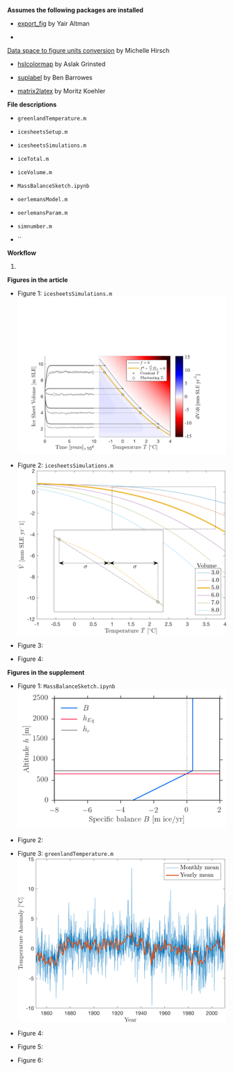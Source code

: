 **Assumes the following packages are installed**

* [export_fig](https://se.mathworks.com/matlabcentral/fileexchange/23629-export-fig "export_fig")  by Yair Altman

*
[Data space to figure units conversion](https://se.mathworks.com/matlabcentral/fileexchange/10656-data-space-to-figure-units-conversion "ds2nfu") by Michelle Hirsch

* [hslcolormap](https://se.mathworks.com/matlabcentral/fileexchange/48586-hslcolormap "hslcolormap") by Aslak Grinsted

* [suplabel](https://se.mathworks.com/matlabcentral/fileexchange/7772-suplabel "suplabel") by Ben Barrowes

* [matrix2latex](https://se.mathworks.com/matlabcentral/fileexchange/4894-matrix2latex "matrix2latex") by Moritz Koehler


**File descriptions**
* `greenlandTemperature.m`

* `icesheetsSetup.m`

* `icesheetsSimulations.m`

* `iceTotal.m`

* `iceVolume.m`

* `MassBalanceSketch.ipynb`

* `oerlemansModel.m`

* `oerlemansParam.m`

* `simnumber.m`

* ``

**Workflow**

1.

**Figures in the article**
* Figure 1: `icesheetsSimulations.m`
![Figure 1](gfx/Sim+Approx-2016.png)

* Figure 2: `icesheetsSimulations.m`
![Figure 2](gfx/MassBalance-2016.png)

* Figure 3:
* Figure 4:

**Figures in the supplement**
* Figure 1: `MassBalanceSketch.ipynb`
![Figure S1](gfx/oerlemansMassBalance.png)

* Figure 2:
* Figure 3: `greenlandTemperature.m`
![Figure S3](gfx/GreenlandTemp-2016.png)

* Figure 4:
* Figure 5:
* Figure 6:
